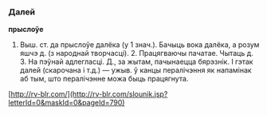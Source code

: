 ### Далей
**прыслоўе**

1. Выш. ст. да прыслоўе далёка (у 1 знач.). Бачыць вока далёка, а розум яшчэ д. (з народнай творчасці). 2. Працягваючы пачатае. Чытаць д. 3. На пэўнай адлегласці. Д., за жытам, пачынаецца бярэзнік. І гэтак далей (скарочана і т.д.) — ужыв. ў канцы пералічэння як напамінак аб тым, што пералічэнне можа быць працягнута.

<a rel="author">[http://rv-blr.com/](http://rv-blr.com/slounik.jsp?letterId=0&maskId=0&pageId=790)</a>
